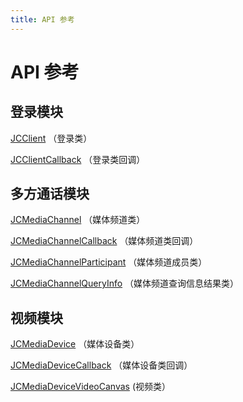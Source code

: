 ```yaml
---
title: API 参考
---
```

# API 参考

## 登录模块

[JCClient](https://developer.juphoon.com/portal/reference/V2.1/ios/Classes/JCClient.html)
（登录类）

[JCClientCallback](https://developer.juphoon.com/portal/reference/V2.1/ios/Protocols/JCClientCallback.html)
（登录类回调）

## 多方通话模块

[JCMediaChannel](https://developer.juphoon.com/portal/reference/V2.1/ios/Classes/JCMediaChannel.html)
（媒体频道类）

[JCMediaChannelCallback](https://developer.juphoon.com/portal/reference/V2.1/ios/Protocols/JCMediaChannelCallback.html)
（媒体频道类回调）

[JCMediaChannelParticipant](https://developer.juphoon.com/portal/reference/V2.1/ios/Classes/JCMediaChannelParticipant.html)
（媒体频道成员类）

[JCMediaChannelQueryInfo](https://developer.juphoon.com/portal/reference/V2.1/ios/Classes/JCMediaChannelQueryInfo.html)
（媒体频道查询信息结果类）

## 视频模块

[JCMediaDevice](https://developer.juphoon.com/portal/reference/V2.1/ios/Classes/JCMediaDevice.html)
（媒体设备类）

[JCMediaDeviceCallback](https://developer.juphoon.com/portal/reference/V2.1/ios/Protocols/JCMediaDeviceCallback.html)
（媒体设备类回调）

[JCMediaDeviceVideoCanvas](https://developer.juphoon.com/portal/reference/V2.1/ios/Classes/JCMediaDeviceVideoCanvas.html)
(视频类）
